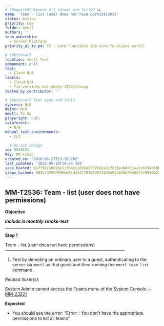 ```yaml
---
# (Required) Ensure all values are filled up
name: 'Team - list (user does not have permissions)'
status: Active
priority: Low
folder: mmctl
authors: ''
team_ownership:
  - Server Platform
priority_p1_to_p4: P2 - Core Functions (Do core functions work?)

# (Optional)
location: mmctl Tool
component: null
tags:
  - Cloud N/A
labels:
  - Cloud-N/A
  - fix-versions-not-empty-2022cleanup
tested_by_contributor: ''

# (Optional) Test type and tools
cypress: N/A
detox: N/A
mmctl: To Do
playwright: null
rainforest:
  - N/A
manual_test_environments:
  - CLI

  # Do not change
id: 5530151
key: MM-T2536
created_on: '2020-05-27T13:10:26Z'
last_updated: '2022-09-10T14:54:34Z'
case_hashed: 9e7f582a9699e113bace18966295762ea6c7618eeb47c1aaee93943f86452f9d7ed05e5d236e01c5661c8a70858a1eb7
steps_hashed: 3835f3769d999bd7c4a941781073571188e924b39d46e6e4fe9050b2235fdb5df22a35b1d51d0bdda912e18801503c7d
---
```


<!-- (Auto-generated) Based on frontmatter's "key" and "name" -->

## MM-T2536: Team - list (user does not have permissions)

**Objective**

_**Include in monthly smoke-test**_

---

**Step 1**

Team - list (user does not have permissions)\
————————————————————————————

1. Test by demoting an ordinary user to a guest, authenticating to the server via `mmctl` as that guest and then running the `mmctl team list` command.

_Related ticket(s):_

[System Admin cannot access the Teams menu of the System Console — MM-23221](https://mattermost.atlassian.net/browse/MM-23221)

**Expected**

- You should see the error: "Error: : You don't have the appropriate permissions to list all teams"
